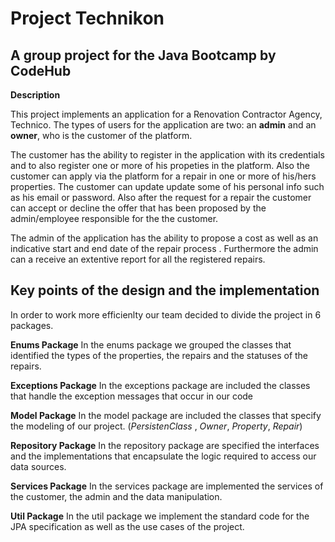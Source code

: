#  **Project Technikon**
## A group project for the Java Bootcamp by CodeHub

**Description**

This project implements an application for a Renovation Contractor Agency, Technico. 
The types of users for the application are two: an **admin** and an **owner**, who is the customer of the platform.

The customer has the ability to register in the application with its credentials and to also register one or more of his propeties 
in the platform. Also the customer can apply via the platform for a repair in one or more of his/hers properties.
The customer can update update some of his personal info such as his email or password. Also after the request for a repair 
the customer can accept or decline the offer that has been proposed by the admin/employee responsible for the 
the customer.

The admin of the application has the ability to propose a cost as well as an indicative start and end date of the repair 
process . Furthermore the admin can a receive an extentive report for all the registered repairs.

## **Key points of the design and the implementation**

In order to work more efficienlty our team decided to divide the project in 6 packages.

**Enums Package**
In the enums package we grouped the classes that identified the types of the properties, the repairs and the statuses 
of the repairs.

**Exceptions Package**
In the exceptions package are included the classes that handle the exception messages that occur in our code 

**Model Package**
In the model package are included the classes that specify the modeling of our project. (*PersistenClass* , *Owner*, 
*Property*, *Repair*)

**Repository Package**
In the repository package are specified the interfaces and the implementations that encapsulate the logic required 
to access our data sources.

**Services Package**
In the services package are implemented the services of the customer, the admin and the data manipulation.

**Util Package**
In the util package we implement the standard code for the JPA specification as well as the use cases of the project.



